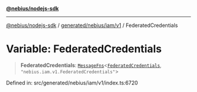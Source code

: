 [**@nebius/nodejs-sdk**](../../../../../README.md)

---

[@nebius/nodejs-sdk](../../../../../README.md) / [generated/nebius/iam/v1](../README.md) / FederatedCredentials

# Variable: FederatedCredentials

> **FederatedCredentials**: [`MessageFns`](../../../../../runtime/protos/core/interfaces/MessageFns.md)\<[`FederatedCredentials`](../interfaces/FederatedCredentials.md), `"nebius.iam.v1.FederatedCredentials"`\>

Defined in: src/generated/nebius/iam/v1/index.ts:6720
